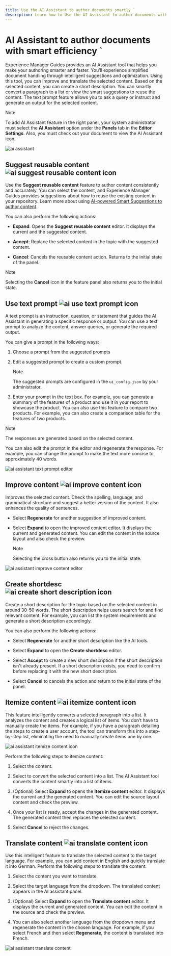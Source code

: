 ```yaml
---
title: Use the AI Assistant to author documents smartly `
description: Learn how to Use the AI Assistant to author documents with smart efficiency in the Web Editor.
---
```



# AI Assistant to author documents with smart efficiency `

Experience Manager Guides provides an AI Assistant tool that helps you make your authoring smarter and faster. You’ll experience simplified document handling through intelligent suggestions and optimization. Using this tool, you can improve and translate the selected content. Based on the selected content, you can create a short description. You can smartly convert a paragraph to a list or view the smart suggestions to reuse the content. The text prompt feature allows you to ask a query or instruct and generate an output for the selected content.

>[!NOTE]
>
>To add AI Assistant feature in the right panel, your system administrator must select the **AI Assistant** option under the **Panels** tab in the **Editor Settings**.
Also, you must check out your document to view the AI Assistant icon.  



![ai assistant](./images/ai-assistant-panel.png)


## Suggest reusable content ![ai suggest reusable content icon ](./images/ai-suggest-reusable-content-icon.svg)


Use the **Suggest reusable content** feature to author content consistently and accurately. You can select the content, and Experience Manager Guides provides suggestions about how to reuse the existing content in your repository. 
Learn more about using [AI-powered Smart Suggestions to author content](authoring-ai-based-smart-suggestions.md).

You can also perform the following actions: 

- **Expand**: Opens the **Suggest reusable content** editor. It displays the current and the suggested content. 

- **Accept**: Replace the selected content in the topic with the suggested content.  
- **Cancel**: Cancels the reusable content action. Returns to the initial state of the panel.

> [!NOTE]
>
> Selecting the **Cancel**  icon in the feature panel  also returns you to the initial state.

## Use text prompt ![ai use text prompt icon](./images/ai-use-text-prompt.svg)


A text prompt is an instruction, question, or statement that guides the AI Assistant in generating a specific response or output.
You can use a text prompt to analyze the content, answer queries, or generate the required output.

You can give a prompt in the following ways:

1. Choose a prompt from the suggested prompts 
1. Edit a suggested prompt to create a custom prompt. 

    > [!NOTE]
    >
    > The suggested prompts are configured in the `ui_config.json` by your administrator. 

1. Enter your prompt in the text box.
For example, you can generate a summary of the features of a product and use it in your report to showcase the product. You can also use this feature to compare two products. For example, you can also create a comparison table for the features of two products.

> [!NOTE]
>
> The responses are generated based on the selected content.

You can also edit the prompt in the editor and regenerate the response. For example, you can change the prompt to make the text more concise to approximately 40 words.
 
![ai assistant text prompt editor](./images/ai-assisstant-text-prompt.png)

## Improve content ![ai improve content icon](./images/ai-suggest-reusable-content-icon.svg)


Improves the selected content. Check the spelling, language, and grammatical structure and suggest a better version of the content. It also enhances the quality of sentences.

- Select **Regenerate** for another suggestion of improved content. 

- Select **Expand** to open the improved content editor. It displays the current and generated content. You can edit the content in the source layout and also check the preview.

    >[!NOTE]
    >
    > Selecting the cross button also returns you to the initial state.

![ai assistant improve content editor](./images/ai-assisstant-improve-content.png)



## Create shortdesc ![ai create short description icon](./images/ai-create-shortdesc-icon.svg)

Create a short description for the topic based on the selected content in around 30-50 words. The short description helps users search for and find relevant content. 
For example, you can list the system requirements and generate a short description accordingly. 
 




You can also perform the following actions: 
- Select **Regenerate** for another short description like the AI tools.

- Select **Expand** to open the **Create shortdesc** editor. 
- Select **Accept** to create a new short description if the short description isn't already present. If a short description exists, you need to confirm before replacing it with the new short description.
- Select **Cancel** to cancels the action and return to the initial state of the panel. 


## Itemize content ![ai itemize content icon](./images/ai-itemize-icon.svg)

This feature intelligently converts a selected paragraph into a list.  It analyzes the content and creates a logical list of items. You don’t have to manually create the items. For example, if you have a paragraph detailing the steps to create a user account, the tool can transform this into a step-by-step list, eliminating the need to manually create items one by one.

![ai assistant itemize content icon](./images/ai-assisstant-itemise-content.png)

Perform the following steps to itemize content:

1. Select the content. 
1.	Select  to convert the selected content into a list. 
The AI Assistant tool converts the content smartly into a list of items. 
1. (Optional) Select **Expand** to opens the **Itemize content** editor. It displays the current and the generated content. You can edit the source layout content and check the preview.
 
 1. Once your list is ready, accept the changes in the generated content. The generated content then replaces the selected content.  
1. Select **Cancel** to reject the changes. 


## Translate content ![ai translate content icon](./images/ai-translate-content-icon.svg)

Use this intelligent feature to translate the selected content to the target language. For example, you can add content in English and quickly translate it into German.
Perform the following steps to translate the content:

1. Select the content you want to translate.
1. Select the target language from the dropdown. The translated content appears in the AI assistant panel.

1. (Optional)  Select **Expand**  to open the **Translate content** editor. It displays the current and generated content. You can edit the content in the source and check the preview.
1. You can also select another language from the dropdown menu and regenerate the content in the chosen language. For example, if you select French and then select **Regenerate**, the content is translated into French.

![ai assistant translate content](./images/ai-assisstant-translate-content.png)

